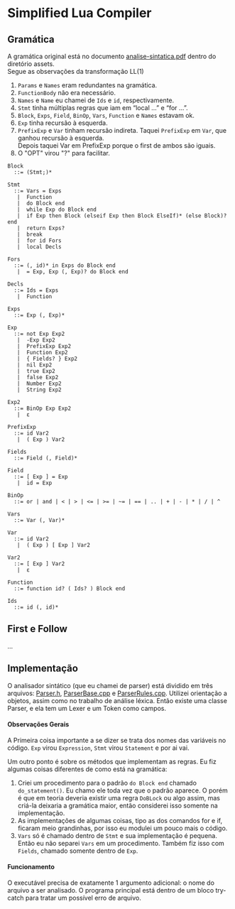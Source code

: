 # Simplified Lua Compiler



## Gramática

A gramática original está no documento
[analise-sintatica.pdf](assets/analise-sintatica.pdf) dentro do diretório assets.\
Segue as observações da transformação LL(1)

1. `Params` e `Names` eram redundantes na gramática.
2. `FunctionBody` não era necessário.
3. `Names` e `Name` eu chamei de `Ids` e `id`, respectivamente.
4. `Stmt` tinha múltiplas regras que iam em “local ...” e “for ...”.
5. `Block`, `Exps`, `Field`, `BinOp`, `Vars`, `Function` e `Names` estavam ok.
6. `Exp` tinha recursão à esquerda.
7. `PrefixExp` e `Var` tinham recursão indireta. Taquei `PrefixExp` em `Var`, que ganhou recursão à esquerda.\
Depois taquei Var em PrefixExp porque o first de ambos são iguais.
8. O "OPT" virou "?" para facilitar.

```
Block
  ::= (Stmt;)*

Stmt
  ::= Vars = Exps
   |  Function
   |  do Block end
   |  while Exp do Block end
   |  if Exp then Block (elseif Exp then Block ElseIf)* (else Block)? end
   |  return Exps?
   |  break
   |  for id Fors
   |  local Decls

Fors
  ::= (, id)* in Exps do Block end
   |  = Exp, Exp (, Exp)? do Block end

Decls
  ::= Ids = Exps
   |  Function

Exps
  ::= Exp (, Exp)*

Exp
  ::= not Exp Exp2
   |  -Exp Exp2
   |  PrefixExp Exp2
   |  Function Exp2
   |  { Fields? } Exp2
   |  nil Exp2
   |  true Exp2
   |  false Exp2
   |  Number Exp2
   |  String Exp2

Exp2
  ::= BinOp Exp Exp2
   |  ɛ

PrefixExp
  ::= id Var2
   |  ( Exp ) Var2

Fields
  ::= Field (, Field)*

Field
  ::= [ Exp ] = Exp
   |  id = Exp

BinOp
  ::= or | and | < | > | <= | >= | ~= | == | .. | + | - | * | / | ^

Vars
  ::= Var (, Var)*

Var
  ::= id Var2
   |  ( Exp ) [ Exp ] Var2

Var2
  ::= [ Exp ] Var2
   |  ɛ

Function
  ::= function id? ( Ids? ) Block end

Ids
  ::= id (, id)*
```

## First e Follow

...

## Implementação

O analisador sintático (que eu chamei de parser) está dividido em três arquivos:
[Parser.h](source/Parser.h), [ParserBase.cpp](source/ParserBase.cpp) e
[ParserRules.cpp](source/ParserRules.cpp). Utilizei orientação a objetos, assim
como no trabalho de análise léxica. Então existe uma classe Parser, e ela
tem um Lexer e um Token como campos.

#### Observações Gerais

A Primeira coisa importante a se dizer se trata dos nomes das variáveis no
código. `Exp` virou `Expression`, `Stmt` virou `Statement` e por ai vai.

Um outro ponto é sobre os métodos que implementam as regras. Eu fiz algumas
coisas diferentes de como está na gramática:

1. Criei um procedimento para o padrão `do Block end` chamado `do_statement()`.
Eu chamo ele toda vez que o padrão aparece. O porém é que em teoria deveria
existir uma regra `DoBLock` ou algo assim, mas criá-la deixaria a gramática
maior, então considerei isso somente na implementação.
2. As implementações de algumas coisas, tipo as dos comandos for e if, ficaram
meio grandinhas, por isso eu modulei um pouco mais o código.
3. `Vars` só é chamado dentro de `Stmt` e sua implementação é pequena.
Então eu não separei `Vars` em um procedimento. Também fiz isso com `Fields`,
chamado somente dentro de `Exp`.

#### Funcionamento

O executável precisa de exatamente 1 argumento adicional: o nome do arquivo a
ser analisado. O programa principal está dentro de um bloco try-catch para
tratar um possível erro de arquivo.
